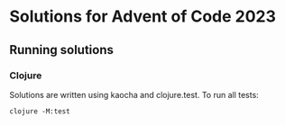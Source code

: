# Solutions for Advent of Code 2023

## Running solutions

### Clojure

Solutions are written using kaocha and clojure.test. To run all tests:

```
clojure -M:test
```